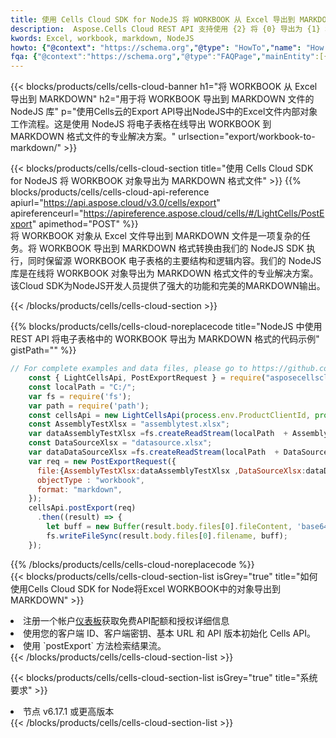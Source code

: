 ```yaml
---
title: 使用 Cells Cloud SDK for NodeJS 将 WORKBOOK 从 Excel 导出到 MARKDOWN
description:  Aspose.Cells Cloud REST API 支持使用 {2} 将 {0} 导出为 {1} 格式文件。
kwords: Excel, workbook, markdown, NodeJS
howto: {"@context": "https://schema.org","@type": "HowTo","name": "How to use Cells Cloud SDK for Node to export objects from Excel WORKBOOK to MARKDOWN","description": "How to use Cells Cloud SDK for Node to export objects from Excel WORKBOOK to MARKDOWN","image": {"@type": "ImageObject"},"url": "/nodejs/export/workbook-to-markdown/","step": [{ "@type": "HowToStep","name": "How to use Cells Cloud SDK for Node to export objects from Excel WORKBOOK to MARKDOWN step 1", "image": {"@type": "ImageObject",},"url": "/nodejs/export/workbook-to-markdown/","text": "Register an account at <a href='https://dashboard.aspose.cloud/'>Dashboard</a> to get free API quota & authorization details",},{ "@type": "HowToStep","name": "How to use Cells Cloud SDK for Node to export objects from Excel WORKBOOK to MARKDOWN step 1", "image": {"@type": "ImageObject",},"url": "/nodejs/export/workbook-to-markdown/","text": "Initialize the Cells API with your Client ID, Client Secret, Base URL, and API version.",},{ "@type": "HowToStep","name": "How to use Cells Cloud SDK for Node to export objects from Excel WORKBOOK to MARKDOWN step 1", "image": {"@type": "ImageObject",},"url": "/nodejs/export/workbook-to-markdown/","text": "Use the `postExport` method to retrieve the resulting stream.",}, ],"supply": {"@type": "HowToSupply","name": "document"},"tool": [{"@type": "HowToTool","name": "Visual Studio, Visual Studio Code, WebStorm"},{"@type": "HowToTool","name": "Aspose Cells"}],"totalTime": "PT6M"}
fqa: {"@context":"https://schema.org","@type":"FAQPage","mainEntity":[{"@type":"Question","name":"What file formats can excel or its internal elements be converted into?","acceptedAnswer":{"@type":"Answer","text":"We support a variety of output file formats, including XLSX, Excel, xls , PDF, CSV, HTML, Markdown, XML, PNG, JPG, TIFF, Json, TXT and many more.<br/><ol><li>Install .NET SDK and add the reference (import the library) to your .NET project.</li><li>Open the source file in C# using REST API.</li><li>Load the content or the excel file itself to be exported to other formats.</li><li>Call the PostExport() method, passing the output filename with the required extension.</li><li>Get the build results as a single file.</li></ol>"}},{"@type":"Question","name":"What is the maximum file size supported by this .NET library?","acceptedAnswer":{"@type":"Answer","text":"There are no file size limits for format conversions using .NET library."}}]}
---
```

{{< blocks/products/cells/cells-cloud-banner h1="将 WORKBOOK 从 Excel 导出到 MARKDOWN" h2="用于将 WORKBOOK 导出到 MARKDOWN 文件的 NodeJS 库" p="使用Cells云的Export API导出NodeJS中的Excel文件内部对象工作流程。这是使用 NodeJS 将电子表格在线导出 WORKBOOK 到 MARKDOWN 格式文件的专业解决方案。" urlsection="export/workbook-to-markdown/" >}}

{{< blocks/products/cells/cells-cloud-section title="使用 Cells Cloud SDK for NodeJS 将 WORKBOOK 对象导出为 MARKDOWN 格式文件" >}}
{{% blocks/products/cells/cells-cloud-api-reference apiurl="https://api.aspose.cloud/v3.0/cells/export" apireferenceurl="https://apireference.aspose.cloud/cells/#/LightCells/PostExport" apimethod="POST" %}}
<br/>
将 WORKBOOK 对象从 Excel 文件导出到 MARKDOWN 文件是一项复杂的任务。将 WORKBOOK 导出到 MARKDOWN 格式转换由我们的 NodeJS SDK 执行，同时保留源 WORKBOOK 电子表格的主要结构和逻辑内容。我们的 NodeJS 库是在线将 WORKBOOK 对象导出为 MARKDOWN 格式文件的专业解决方案。该Cloud SDK为NodeJS开发人员提供了强大的功能和完美的MARKDOWN输出。

{{< /blocks/products/cells/cells-cloud-section >}}

{{% blocks/products/cells/cells-cloud-noreplacecode title="NodeJS 中使用 REST API 将电子表格中的 WORKBOOK 导出为 MARKDOWN 格式的代码示例" gistPath="" %}}
  
```js
// For complete examples and data files, please go to https://github.com/aspose-cells-cloud/aspose-cells-cloud-node/
    const { LightCellsApi, PostExportRequest } = require("asposecellscloud");
    const localPath = "C:/";
    var fs = require('fs');
    var path = require('path');
    const cellsApi = new LightCellsApi(process.env.ProductClientId, process.env.ProductClientSecret);
    const AssemblyTestXlsx = "assemblytest.xlsx";
    var dataAssemblyTestXlsx =fs.createReadStream(localPath  + AssemblyTestXlsx);
    const DataSourceXlsx = "datasource.xlsx";
    var dataDataSourceXlsx =fs.createReadStream(localPath  + DataSourceXlsx);
    var req = new PostExportRequest({
      file:{AssemblyTestXlsx:dataAssemblyTestXlsx ,DataSourceXlsx:dataDataSourceXlsx },
      objectType : "workbook",
      format: "markdown",
    });
    cellsApi.postExport(req)
      .then((result) => {
        let buff = new Buffer(result.body.files[0].fileContent, 'base64');
        fs.writeFileSync(result.body.files[0].filename, buff);
    });
```
   
{{% /blocks/products/cells/cells-cloud-noreplacecode %}}
<br/>
{{< blocks/products/cells/cells-cloud-section-list isGrey="true" title="如何使用Cells Cloud SDK for Node将Excel WORKBOOK中的对象导出到MARKDOWN" >}}
<li>注册一个帐户<a href="https://dashboard.aspose.cloud/">仪表板</a>获取免费API配额和授权详细信息</li>
<li>使用您的客户端 ID、客户端密钥、基本 URL 和 API 版本初始化 Cells API。</li>
<li>使用 `postExport` 方法检索结果流。</li>
{{< /blocks/products/cells/cells-cloud-section-list >}}

{{< blocks/products/cells/cells-cloud-section-list isGrey="true" title="系统要求" >}}
<li>节点 v6.17.1 或更高版本</li>
{{< /blocks/products/cells/cells-cloud-section-list >}}
